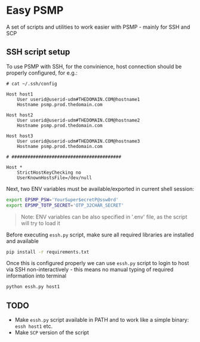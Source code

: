 # Easy PSMP

A set of scripts and utilities to work easier with PSMP - mainly for SSH and SCP

## SSH script setup

To use PSMP with SSH, for the convinience, host connection should be properly configured, for e.g.:

```text
# cat ~/.ssh/config

Host host1
    User userid@userid-udm#THEDOMAIN.COM@hostname1
    Hostname psmp.prod.thedomain.com

Host host2
    User userid@userid-udm#THEDOMAIN.COM@hostname2
    Hostname psmp.prod.thedomain.com

Host host3
    User userid@userid-udm#THEDOMAIN.COM@hostname3
    Hostname psmp.prod.thedomain.com

# #########################################

Host *
    StrictHostKeyChecking no
    UserKnownHostsFile=/dev/null
```

Next, two ENV variables must be available/exported in current shell session:

```bash
export EPSMP_PSW='YourSuper$ecretP@ssw0rd'
export EPSMP_TOTP_SECRET='OTP_32CHAR_SECRET'
```

> Note: ENV variables can be also specified in '.env' file, as the script will try to load it

Before executing `essh.py` script, make sure all required libraries are installed and available

```bash
pip install -r requirements.txt
```

Once this is configured properly we can use `essh.py` script to login to host via SSH non-interactively - this means
no manual typing of required information into terminal

```bash
python essh.py host1
```

## TODO

- Make `essh.py` script available in PATH and to work like a simple binary: `essh host1` etc.
- Make `SCP` version of the script
